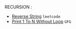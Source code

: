 RECURSION :

- [Reverse String](https://leetcode.com/problems/reverse-string/) `leetcode` 
- [Print 1 To N Without Loop](https://practice.geeksforgeeks.org/problems/print-1-to-n-without-using-loops-1587115620/1/) `GFG`

